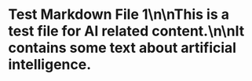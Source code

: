 # Test Markdown File 1\n\nThis is a test file for **AI** related content.\n\nIt contains some text about artificial intelligence.
